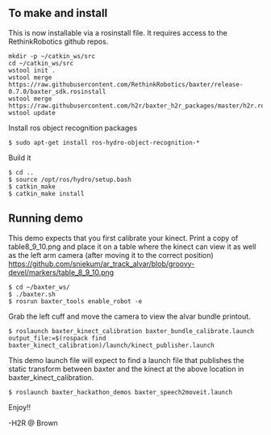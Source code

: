 To make and install
-------------------

This is now installable via a rosinstall file. It requires access to the RethinkRobotics github repos.
```
mkdir -p ~/catkin_ws/src
cd ~/catkin_ws/src
wstool init .
wstool merge https://raw.githubusercontent.com/RethinkRobotics/baxter/release-0.7.0/baxter_sdk.rosinstall
wstool merge https://raw.githubusercontent.com/h2r/baxter_h2r_packages/master/h2r.rosinstall
wstool update
```

Install ros object recognition packages

```
$ sudo apt-get install ros-hydro-object-recognition-*
```


Build it
```
$ cd .. 
$ source /opt/ros/hydro/setup.bash
$ catkin_make
$ catkin_make install
```


Running demo
-------------------
This demo expects that you first calibrate your kinect. Print a copy of table8_9_10.png and place it on a table where the kinect can view it as well as the left arm camera (after moving it to the correct position)
https://github.com/sniekum/ar_track_alvar/blob/groovy-devel/markers/table_8_9_10.png



```
$ cd ~/baxter_ws/
$ ./baxter.sh
$ rosrun baxter_tools enable_robot -e
```

Grab the left cuff and move the camera to view the alvar bundle printout.

```
$ roslaunch baxter_kinect_calibration baxter_bundle_calibrate.launch output_file:=$(rospack find baxter_kinect_calibration)/launch/kinect_publisher.launch
```

This demo launch file will expect to find a launch file that publishes the static transform between baxter and the kinect at the above location in baxter_kinect_calibration. 

```
$ roslaunch baxter_hackathon_demos baxter_speech2moveit.launch

```

Enjoy!!

-H2R @ Brown
